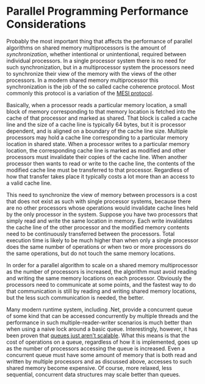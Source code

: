 Parallel Programming Performance Considerations
===============================================

Probably the most important thing that affects the performance of parallel
algorithms on shared memory multiprocessors is the amount of *synchronization*,
whether intentional or unintentional, required between individual processors.
In a single processor system there is no need for such synchronization, but in a
multiprocessor system the processors need to synchronize their view of the
memory with the views of the other processors.  In a modern shared memory
multiprocessor this synchronization is the job of the so called cache coherence
protocol.  Most commonly this protocol is a variation of the
[MESI protocol](http://en.wikipedia.org/wiki/MESI_protocol).

Basically, when a processor reads a particular memory location, a small block of
memory corresponding to that memory location is fetched into the cache of that
processor and marked as shared.  That block is called a cache line and the size
of a cache line is typically 64 bytes, but it is processor dependent, and is
aligned on a boundary of the cache line size.  Multiple processors may hold a
cache line corresponding to a particular memory location in shared state.  When
a processor writes to a particular memory location, the corresponding cache line
is marked as modified and other processors must invalidate their copies of the
cache line.  When another processor then wants to read or write to the cache
line, the contents of the modified cache line must be transferred to that
processor.  Regardless of how that transfer takes place it typically costs a lot
more than an access to a valid cache line.

This need to synchronize the view of memory between processors is a cost that
does not exist as such with single processor systems, because there are no other
processors whose operations would invalidate cache lines held by the only
processor in the system.  Suppose you have two processors that simply read and
write the same location in memory.  Each write invalidates the cache line of the
other processor and the modified memory contents need to be continuously
transferred between the processors.  Total execution time is likely to be much
higher than when only a single processor does the same number of operations or
when two or more processors do the same operations, but do not touch the same
memory locations.

In order for a parallel algorithm to scale on a shared memory multiprocessor as
the number of processors is increased, the algorithm must avoid reading and
writing the same memory locations on each processor.  Obviously the processors
need to communicate at some points, and the fastest way to do that communication
is still by reading and writing shared memory locations, but the less such
communication is needed, the better.

Many modern runtime system, including .Net, provide a concurrent queue of some
kind that can be accessed concurrently by multiple threads and the performance
in such multiple-reader-writer scenarios is much better than when using a naive
lock around a basic queue.  Interestingly, however, it has been proven that
[queues just aren't scalable](http://concurrencyfreaks.blogspot.fi/2013_05_01_archive.html).
What this means is that the cost of operations on a queue, regardless of how it
is implemented, goes up as the number of processors accessing the queue is
increased.  Even a concurrent queue must have some amount of memory that is both
read and written by multiple processors and as discussed above, accesses to such
shared memory become expensive.  Of course, more relaxed, less sequential,
concurrent data structures may scale better than queues.
